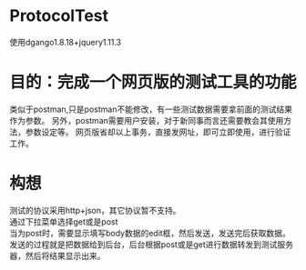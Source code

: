 # ProtocolTest
使用dgango1.8.18+jquery1.11.3
# 目的：完成一个网页版的测试工具的功能
类似于postman,只是postman不能修改，有一些测试数据需要拿前面的测试结果作为参数。
另外，postman需要用户安装，对于新同事而言还需要教会其使用方法，参数设定等。
网页版省却以上事务，直接发网址，即可立即使用，进行验证工作。
# 构想
测试的协议采用http+json，其它协议暂不支持。  
通过下拉菜单选择get或是post  
当为post时，需要显示填写body数据的edit框，然后发送，发送完后获取数据。  
发送的过程就是把数据给到后台，后台根据post或是get进行数据转发到测试服务器，然后将结果显示出来。  
